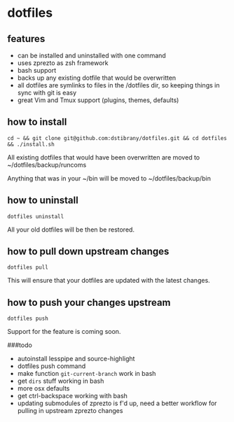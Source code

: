 dotfiles
========

features
--------
- can be installed and uninstalled with one command
- uses zprezto as zsh framework
- bash support
- backs up any existing dotfile that would be overwritten
- all dotfiles are symlinks to files in the /dotfiles dir, so keeping things in sync with git is easy
- great Vim and Tmux support (plugins, themes, defaults)

how to install
--------------
    cd ~ && git clone git@github.com:dstibrany/dotfiles.git && cd dotfiles && ./install.sh

All existing dotfiles that would have been overwritten are moved to ~/dotfiles/backup/runcoms

Anything that was in your ~/bin will be moved to ~/dotfiles/backup/bin

how to uninstall
----------------
    dotfiles uninstall

All your old dotfiles will be then be restored.

how to pull down upstream changes
---------------------------------
    dotfiles pull

This will ensure that your dotfiles are updated with the latest changes.

how to push your changes upstream
---------------------------------
    dotfiles push

Support for the feature is coming soon.

###todo

- autoinstall lesspipe and source-highlight
- dotfiles push command
- make function `git-current-branch` work in bash
- get `dirs` stuff working in bash
- more osx defaults
- get ctrl-backspace working with bash
- updating submodules of zprezto is f'd up, need a better workflow for pulling in upstream zprezto changes

